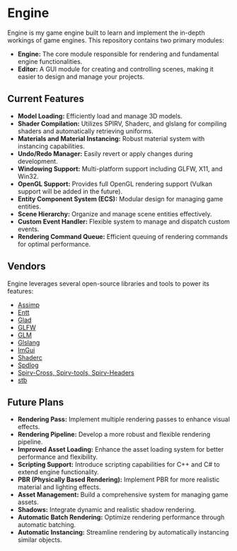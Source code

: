# Engine

Engine is my game engine built to learn and implement the in-depth workings of game engines. This repository contains two primary modules:

- **Engine:** The core module responsible for rendering and fundamental engine functionalities.
- **Editor:** A GUI module for creating and controlling scenes, making it easier to design and manage your projects.

## Current Features

- **Model Loading:** Efficiently load and manage 3D models.
- **Shader Compilation:** Utilizes SPIRV, Shaderc, and glslang for compiling shaders and automatically retrieving uniforms.
- **Materials and Material Instancing:** Robust material system with instancing capabilities.
- **Undo/Redo Manager:** Easily revert or apply changes during development.
- **Windowing Support:** Multi-platform support including GLFW, X11, and Win32.
- **OpenGL Support:** Provides full OpenGL rendering support (Vulkan support will be added in the future).
- **Entity Component System (ECS):** Modular design for managing game entities.
- **Scene Hierarchy:** Organize and manage scene entities effectively.
- **Custom Event Handler:** Flexible system to manage and dispatch custom events.
- **Rendering Command Queue:** Efficient queuing of rendering commands for optimal performance.

## Vendors

Engine leverages several open-source libraries and tools to power its features:

- [Assimp](https://github.com/assimp/assimp)
- [Entt](https://github.com/skypjack/entt)
- [Glad](https://github.com/Dav1dde/glad)
- [GLFW](https://www.glfw.org/)
- [GLM](https://github.com/g-truc/glm)
- [Glslang](https://github.com/KhronosGroup/glslang)
- [ImGui](https://github.com/ocornut/imgui)
- [Shaderc](https://github.com/google/shaderc)
- [Spdlog](https://github.com/gabime/spdlog)
- [Spirv-Cross, Spirv-tools, Spirv-Headers](https://github.com/KhronosGroup/SPIRV-Cross)
- [stb](https://github.com/nothings/stb)

## Future Plans

- **Rendering Pass:** Implement multiple rendering passes to enhance visual effects.
- **Rendering Pipeline:** Develop a more robust and flexible rendering pipeline.
- **Improved Asset Loading:** Enhance the asset loading system for better performance and flexibility.
- **Scripting Support:** Introduce scripting capabilities for C++ and C# to extend engine functionality.
- **PBR (Physically Based Rendering):** Implement PBR for more realistic material and lighting effects.
- **Asset Management:** Build a comprehensive system for managing game assets.
- **Shadows:** Integrate dynamic and realistic shadow rendering.
- **Automatic Batch Rendering:** Optimize rendering performance through automatic batching.
- **Automatic Instancing:** Streamline rendering by automatically instancing similar objects.